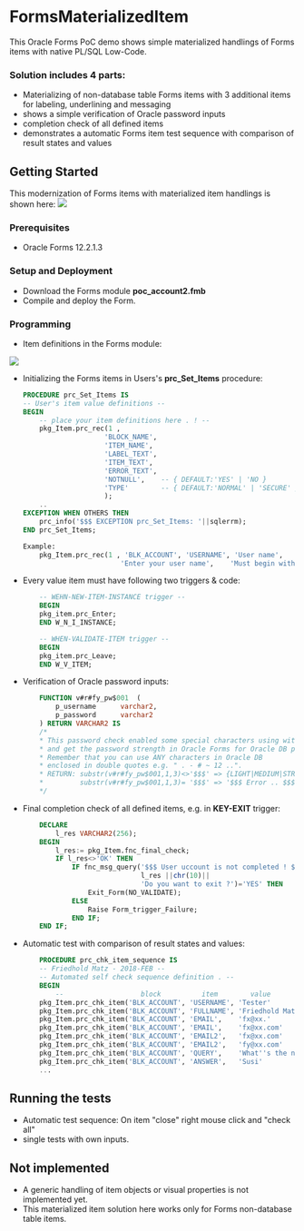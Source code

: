 # FormsMaterializedItem
This Oracle Forms PoC demo shows simple materialized handlings of Forms items with native PL/SQL Low-Code.


### Solution includes 4 parts:
* Materializing of non-database table Forms items with 3 additional items for labeling, underlining and messaging
* shows a simple verification of Oracle password inputs
* completion check of all defined items
* demonstrates a automatic Forms item test sequence with comparison of result states and values

## Getting Started

This modernization of Forms items with materialized item handlings is shown here:
<img src="http://www.fmatz.com/MITEM.gif" />

### Prerequisites

* Oracle Forms 12.2.1.3

### Setup and Deployment

* Download the Forms module **poc_account2.fmb**
* Compile and deploy the Form.

### Programming

* Item definitions in the Forms module:

<img src="http://www.fmatz.com/MITEM-FULL.png" />

* Initializing the Forms items in Users's **prc_Set_Items** procedure:

    ```sql
    PROCEDURE prc_Set_Items IS
    -- User's item value definitions --
    BEGIN
        -- place your item definitions here . ! --
        pkg_Item.prc_rec(1 , 
                        'BLOCK_NAME',
                        'ITEM_NAME',
                        'LABEL_TEXT',
                        'ITEM_TEXT',
                        'ERROR_TEXT',
                        'NOTNULL',    -- { DEFAULT:'YES' | 'NO }
                        'TYPE'        -- { DEFAULT:'NORMAL' | 'SECURE' }
                        );
        ..
    EXCEPTION WHEN OTHERS THEN
        prc_info('$$$ EXCEPTION prc_Set_Items: '||sqlerrm);
    END prc_Set_Items;

    Example:
        pkg_Item.prc_rec(1 , 'BLK_ACCOUNT', 'USERNAME', 'User name',
                            'Enter your user name',    'Must begin with .. followed .. #_$');
    ```

* Every value item must have following two triggers & code:

    ```sql
        -- WEHN-NEW-ITEM-INSTANCE trigger --
        BEGIN
        pkg_item.prc_Enter;
        END W_N_I_INSTANCE;

        -- WHEN-VALIDATE-ITEM trigger --
        BEGIN
        pkg_item.prc_Leave;
        END W_V_ITEM;
    ```

* Verification of Oracle password inputs:

    ```sql
        FUNCTION v#r#fy_pw$001  (
            p_username      varchar2,
            p_password      varchar2
        ) RETURN VARCHAR2 IS
        /*
        * This password check enabled some special characters using with "my :-} password.§$"
        * and get the password strength in Oracle Forms for Oracle DB password settings.
        * Remember that you can use ANY characters in Oracle DB
        * enclosed in double quotes e.g. " . - # ~ 12 ..".
        * RETURN: substr(v#r#fy_pw$001,1,3)<>'$$$' => {LIGHT|MEDIUM|STRONG} :: 'OK'
        *         substr(v#r#fy_pw$001,1,3)= '$$$' => '$$$ Error .. $$$' .
        */
    ```
* Final completion check of all defined items, e.g. in **KEY-EXIT** trigger:

    ```sql
        DECLARE
            l_res VARCHAR2(256);
        BEGIN
            l_res:= pkg_Item.fnc_final_check;
            IF l_res<>'OK' THEN
                IF fnc_msg_query('$$$ User uccount is not completed ! $$$'||chr(10)||
                                 l_res ||chr(10)||
                                 'Do you want to exit ?')='YES' THEN
                    Exit_Form(NO_VALIDATE);
                ELSE
                    Raise Form_trigger_Failure;
                END IF;
        END IF;
    ```
* Automatic test with comparison of result states and values:

    ```sql
        PROCEDURE prc_chk_item_sequence IS
        -- Friedhold Matz - 2018-FEB --
        -- Automated self check sequence definition . --
        BEGIN
            --                   block          item        value                result( DEFAULT::OK | NOK )
        pkg_Item.prc_chk_item('BLK_ACCOUNT', 'USERNAME', 'Tester'         				 );
        pkg_Item.prc_chk_item('BLK_ACCOUNT', 'FULLNAME', 'Friedhold Matz' 				 );
        pkg_Item.prc_chk_item('BLK_ACCOUNT', 'EMAIL',    'fx@xx.'                        ,'OK'); -- <<< that's FALSE !
        pkg_Item.prc_chk_item('BLK_ACCOUNT', 'EMAIL',    'fx@xx.com'      				 );
        pkg_Item.prc_chk_item('BLK_ACCOUNT', 'EMAIL2',   'fx@xx.com'                     ,'NOK');
        pkg_Item.prc_chk_item('BLK_ACCOUNT', 'EMAIL2',   'fy@xx.com'      				 );
        pkg_Item.prc_chk_item('BLK_ACCOUNT', 'QUERY',    'What''s the name of your cat ?');
        pkg_Item.prc_chk_item('BLK_ACCOUNT', 'ANSWER',   'Susi'           				 );
        ...
    ```

## Running the tests

* Automatic test sequence: On item "close" right mouse click and "check all" 
* single tests with own inputs.

## Not implemented

* A generic handling of item objects or visual properties is not implemented yet.
* This materialized item solution here works only for Forms non-database table items.
